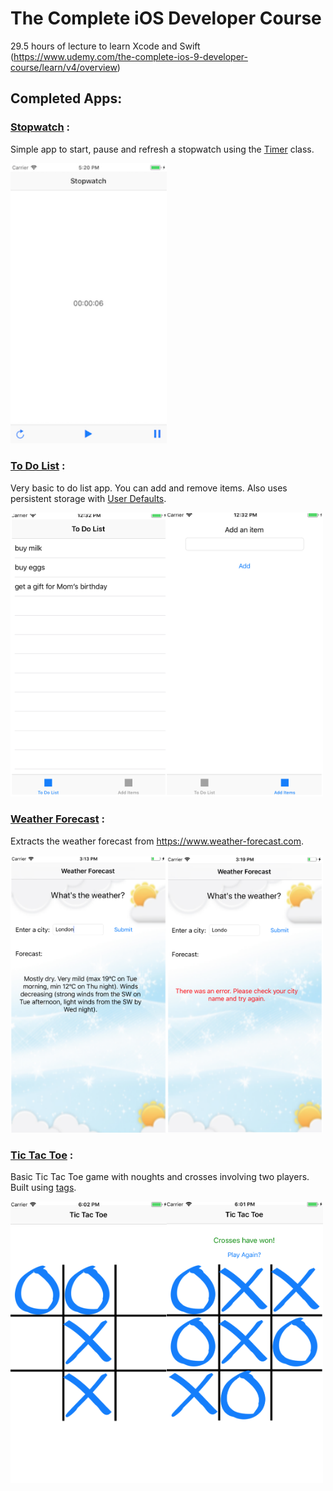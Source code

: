 # The Complete iOS Developer Course

29.5 hours of lecture to learn Xcode and Swift (https://www.udemy.com/the-complete-ios-9-developer-course/learn/v4/overview)

## Completed Apps:

### [Stopwatch](https://github.com/mariesta/app-development/tree/master/Timer%20App) :

Simple app to start, pause and refresh a stopwatch using the [Timer](https://developer.apple.com/documentation/foundation/timer) class.

<img src="stopwatch-screenshot.png" width="250">

### [To Do List](https://github.com/mariesta/app-development/tree/master/To%20Do%20List) :

Very basic to do list app. You can add and remove items. Also uses persistent storage with [User Defaults](https://developer.apple.com/documentation/foundation/userdefaults).

<img src="toDoList-FirstView.png" width="250"><img src="toDoList-SecondView.png" width="250">

### [Weather Forecast](https://github.com/mariesta/app-development/tree/master/Weather%20Forecast) :

Extracts the weather forecast from https://www.weather-forecast.com.

<img src="weatherApp-SuccessMessage.png" width="250"><img src="weatherApp-ErrorMessage.png" width="250">

### [Tic Tac Toe](https://github.com/mariesta/app-development/tree/master/TicTacToe) :

Basic Tic Tac Toe game with noughts and crosses involving two players. Built using [tags](https://developer.apple.com/documentation/uikit/uiview/1622493-tag).

<img src="TicTacToe-GameInProgress.png" width="250"><img src="TicTacToe-GameWon.png" width="250">
